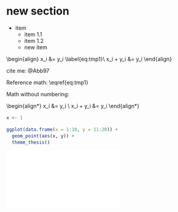 # new section

- item
    - item 1.1
    - item 1.2
    - new item 

\begin{align}
x_i &= y_i \label{eq:tmp1}\\
x_i + y_i &= y_i
\end{align}

cite me: @Abb97

Reference math: \eqref{eq:tmp1}

Math without numbering:

\begin{align*}
x_i &= y_i \\
x_i + y_i &= y_i
\end{align*}



```r
x <- 1
```


```r
ggplot(data.frame(x = 1:10, y = 11:20)) + 
  geom_point(aes(x, y)) + 
  theme_thesis()
```

![plot of chunk unnamed-chunk-2](figs/test/unnamed-chunk-2-1.pdf) 

